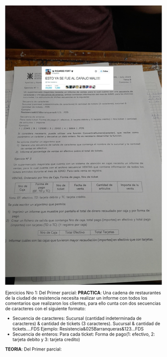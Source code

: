![parcial_1](/Algoritmo/TreePseudocode/TAED_Todo/Img/PrimerParcialAlgoritmos.jpeg)

Ejercicios Nro 1: Del Primer parcial: **PRACTICA**:
Una cadena de restaurantes de la ciudad de resistencia necesita realizar un informe con todos los comentarios que realizaron los clientes, para ello cunta con dos secuencias de caracteres con el siguiente formato:
- Secuencia de caracteres:
Sucursal (cantidad indeterminada de caracteres) & cantidad de tickets (3 caracteres). Sucursal & cantidad de tickets....FDS
Ejemplo:
Resistencia&025Barranqueras&123...FDS
- Secuencia de enteros:
Para cada ticket: Forma de pago(1: efectivo, 2: tarjeta debito y 3: tarjeta credito)

**TEORIA**: Del Primer parcial: 